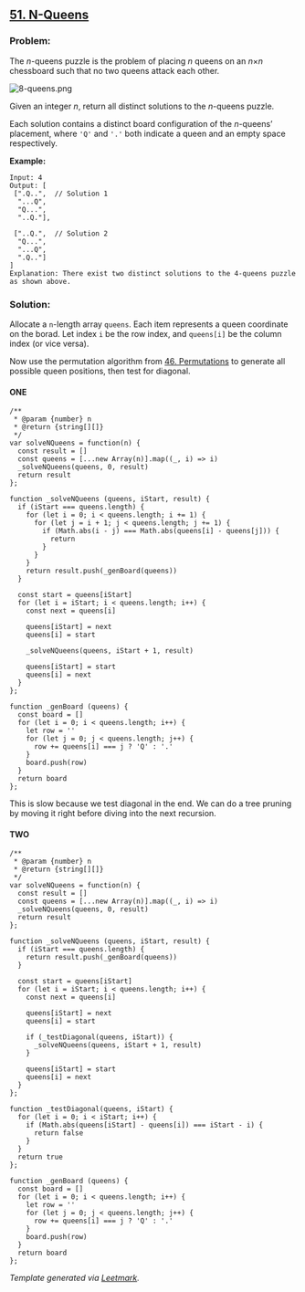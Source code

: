 [51. N-Queens](https://leetcode.com/problems/n-queens/description/)
-------------------------------------------------------------------

### Problem:

The *n*-queens puzzle is the problem of placing *n* queens on an *n*×*n* chessboard such that no two queens attack each other.

![8-queens.png](https://leetcode.com/static/images/problemset/8-queens.png)

Given an integer *n*, return all distinct solutions to the *n*-queens puzzle.

Each solution contains a distinct board configuration of the *n*-queens’ placement, where `'Q'` and `'.'` both indicate a queen and an empty space respectively.

**Example:**

    Input: 4
    Output: [
     [".Q..",  // Solution 1
      "...Q",
      "Q...",
      "..Q."],

     ["..Q.",  // Solution 2
      "Q...",
      "...Q",
      ".Q.."]
    ]
    Explanation: There exist two distinct solutions to the 4-queens puzzle as shown above.

### Solution:

Allocate a `n`-length array `queens`. Each item represents a queen coordinate on the borad. Let index `i` be the row index, and `queens[i]` be the column index (or vice versa).

Now use the permutation algorithm from [46. Permutations](./046.%20Permutations.md) to generate all possible queen positions, then test for diagonal.

#### ONE

    /**
     * @param {number} n
     * @return {string[][]}
     */
    var solveNQueens = function(n) {
      const result = []
      const queens = [...new Array(n)].map((_, i) => i)
      _solveNQueens(queens, 0, result)
      return result
    };

    function _solveNQueens (queens, iStart, result) {
      if (iStart === queens.length) {
        for (let i = 0; i < queens.length; i += 1) {
          for (let j = i + 1; j < queens.length; j += 1) {
            if (Math.abs(i - j) === Math.abs(queens[i] - queens[j])) {
              return
            }
          }
        }
        return result.push(_genBoard(queens))
      }

      const start = queens[iStart]
      for (let i = iStart; i < queens.length; i++) {
        const next = queens[i]

        queens[iStart] = next
        queens[i] = start

        _solveNQueens(queens, iStart + 1, result)

        queens[iStart] = start
        queens[i] = next
      }
    };

    function _genBoard (queens) {
      const board = []
      for (let i = 0; i < queens.length; i++) {
        let row = ''
        for (let j = 0; j < queens.length; j++) {
          row += queens[i] === j ? 'Q' : '.'
        }
        board.push(row)
      }
      return board
    };

This is slow because we test diagonal in the end. We can do a tree pruning by moving it right before diving into the next recursion.

#### TWO

    /**
     * @param {number} n
     * @return {string[][]}
     */
    var solveNQueens = function(n) {
      const result = []
      const queens = [...new Array(n)].map((_, i) => i)
      _solveNQueens(queens, 0, result)
      return result
    };

    function _solveNQueens (queens, iStart, result) {
      if (iStart === queens.length) {
        return result.push(_genBoard(queens))
      }

      const start = queens[iStart]
      for (let i = iStart; i < queens.length; i++) {
        const next = queens[i]

        queens[iStart] = next
        queens[i] = start

        if (_testDiagonal(queens, iStart)) {
          _solveNQueens(queens, iStart + 1, result)
        }

        queens[iStart] = start
        queens[i] = next
      }
    };

    function _testDiagonal(queens, iStart) {
      for (let i = 0; i < iStart; i++) {
        if (Math.abs(queens[iStart] - queens[i]) === iStart - i) {
          return false
        }
      }
      return true
    };

    function _genBoard (queens) {
      const board = []
      for (let i = 0; i < queens.length; i++) {
        let row = ''
        for (let j = 0; j < queens.length; j++) {
          row += queens[i] === j ? 'Q' : '.'
        }
        board.push(row)
      }
      return board
    };

*Template generated via [Leetmark](https://github.com/crimx/crx-leetmark).*
